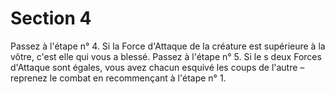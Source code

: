 # Section 4

Passez à l'étape n° 4. Si la Force d'Attaque de la créature est supérieure à la vôtre, c'est
elle qui vous a blessé. Passez à l'étape n° 5. Si le s deux Forces d'Attaque sont égales,
vous avez chacun esquivé les coups de l'autre – reprenez le combat en recommençant à
l'étape n° 1.